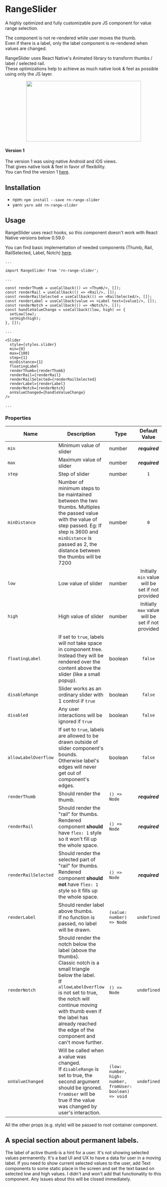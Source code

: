# RangeSlider
A highly optimized and fully customizable pure JS component for value range selection.

The component is not re-rendered while user moves the thumb.<br/>
Even if there is a label, only the label component is re-rendered when values are changed.

RangeSlider uses React Native's Animated library to transform thumbs / label / selected rail.<br/>
These optimizations help to achieve as much native look & feel as possible using only the JS layer.

<p align="center">
<img src="https://raw.githubusercontent.com/githuboftigran/rn-range-slider/master/demo.gif" width="369" height="195">
</p>

#### Version 1
The version 1 was using native Android and iOS views.<br/>
That gives native look & feel in favor of flexibility.<br/>
You can find the version 1 [here](https://github.com/githuboftigran/rn-range-slider/tree/v1).

## Installation

* npm: `npm install --save rn-range-slider`
* yarn: `yarn add rn-range-slider`

## Usage

RangeSlider uses react hooks, so this component doesn't work with React Native versions below 0.59.0

You can find basic implementation of needed components (Thumb, Rail, RailSelected, Label, Notch) [here](https://github.com/githuboftigran/rn-widgets-demo).


```
...

import RangeSlider from 'rn-range-slider';

...

const renderThumb = useCallback(() => <Thumb/>, []);
const renderRail = useCallback(() => <Rail/>, []);
const renderRailSelected = useCallback(() => <RailSelected/>, []);
const renderLabel = useCallback(value => <Label text={value}/>, []);
const renderNotch = useCallback(() => <Notch/>, []);
const handleValueChange = useCallback((low, high) => {
  setLow(low);
  setHigh(high);
}, []);

...

<Slider
  style={styles.slider}
  min={0}
  max={100}
  step={1}
  minDistance={1}
  floatingLabel
  renderThumb={renderThumb}
  renderRail={renderRail}
  renderRailSelected={renderRailSelected}
  renderLabel={renderLabel}
  renderNotch={renderNotch}
  onValueChanged={handleValueChange}
/>

...
```

### Properties

| Name |      Description      | Type | Default Value |
| --- | --- | --- | :-------------: |
| `min` |  Minimum value of slider | number | _**required**_ |
| `max` |  Maximum value of slider | number | _**required**_ |
| `step` |  Step of slider | number | `1` |
| `minDistance` |  Number of minimum steps to be maintained between the two thumbs. Multiples the passed value with the value of step passed. Eg: If step is 3600 and `minDistance` is passed as 2, the distance between the thumbs will be 7200 | number | `0` |
| `low` |  Low value of slider | number | Initially `min` value will be set if not provided |
| `high` |  High value of slider | number | Initially `max` value will be set if not provided |
| `floatingLabel` |  If set to `true`, labels will not take space in component tree. Instead they will be rendered over the content above the slider (like a small popup). | boolean | `false` |
| `disableRange` | Slider works as an ordinary slider with 1 control if `true` | boolean | `false` |
| `disabled` | Any user interactions will be ignored if `true` | boolean | `false` |
| `allowLabelOverflow` | If set to `true`, labels are allowed to be drawn outside of slider component's bounds.<br/>Otherwise label's edges will never get out of component's edges. | boolean | `false` |
| `renderThumb` | Should render the thumb. | `() => Node` | _**required**_ |
| `renderRail` | Should render the "rail" for thumbs.<br/>Rendered component **should** have `flex: 1` style so it won't fill up the whole space. | `() => Node` | _**required**_ |
| `renderRailSelected` | Should render the selected part of "rail" for thumbs.<br/>Rendered component **should not** have `flex: 1` style so it fills up the whole space. | `() => Node` | _**required**_ |
| `renderLabel` | Should render label above thumbs.<br/>If no function is passed, no label will be drawn. | `(value: number) => Node` | `undefined` |
| `renderNotch` | Should render the notch below the label (above the thumbs).<br/>Classic notch is a small triangle below the label.<br/>If `allowLabelOverflow` is not set to true, the notch will continue moving with thumb even if the label has already reached the edge of the component and can't move further.| `() => Node` | `undefined` |
| `onValueChanged` | Will be called when a value was changed.<br/>If `disableRange` is set to true, the second argument should be ignored.<br/>`fromUser` will be true if the value was changed by user's interaction. | `(low: number, high: number, fromUser: boolean) => void` | `undefined` |

All the other props (e.g. style) will be passed to root container component.

## A special section about permanent labels.

The label of active thumb is a hint for a user. It's not showing selected values permanently.
It's a bad UI and UX to have a data for user in a moving label.
If you need to show current selected values to the user, add Text components to some static place in the screen and set the text based on selected low and high values.
I didn't and won't add that functionality to this component.
Any issues about this will be closed immediately.
